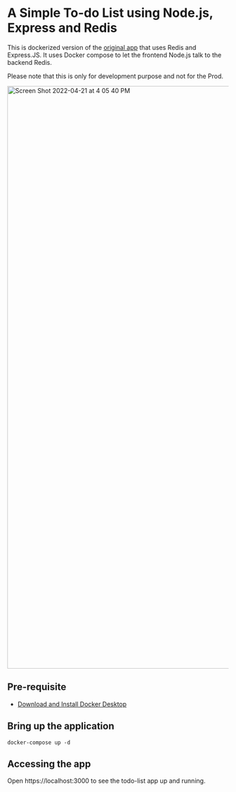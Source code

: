 # A Simple To-do List using Node.js, Express and Redis

This is dockerized version of the [original app](https://github.com/VictorAlonsoCM/redis-TODO-List) that uses Redis and Express.JS.
It uses Docker compose to let the frontend Node.js talk to the backend Redis.

Please note that this is only for development purpose and not for the Prod.

<img width="1323" alt="Screen Shot 2022-04-21 at 4 05 40 PM" src="https://user-images.githubusercontent.com/313480/164441075-6e9fec0d-e762-41de-b91d-a234593f7bfb.png">



## Pre-requisite

- [Download and Install Docker Desktop](https://docs.docker.com/desktop/) 



## Bring up the application


```
docker-compose up -d
```

## Accessing the app

Open https://localhost:3000 to see the todo-list app up and running.



